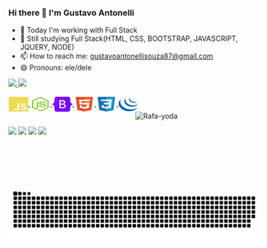 ### Hi there 👋 I'm Gustavo Antonelli

- 🔭 Today I'm working with Full Stack
- 🌱 Still studying Full Stack(HTML, CSS, BOOTSTRAP, JAVASCRIPT, JQUERY, NODE)
- 📫 How to reach me: gustavoantonellisouza87@gmail.com
- 😄 Pronouns: ele/dele

 <div>
  <a href="https://github.com/GustavoAntonelli">
  <img height="180em" src="https://github-readme-stats.vercel.app/api?username=GustavoAntonelli&show_icons=true&theme=danger&include_all_commits=true&count_private=true"/>
  <img height="180em" src="https://github-readme-stats.vercel.app/api/top-langs/?username=GustavoAntonelli&layout=compact&langs_count=7&theme=danger"/>
</div>
  <div style="display: inline_block"><br>
  <img align="center" alt="Gu-Js" height="30" width="40" src="https://raw.githubusercontent.com/devicons/devicon/master/icons/javascript/javascript-plain.svg">
  <img align="center" alt="Gu-Node" height="30" width="40" src="https://raw.githubusercontent.com/devicons/devicon/master/icons/nodejs/nodejs-plain.svg">
  <img align="center" alt="Gu-BootStrap" height="30" width="40" src="https://raw.githubusercontent.com/devicons/devicon/master/icons/bootstrap/bootstrap-original.svg">
  <img align="center" alt="Gu-HTML" height="30" width="40" src="https://raw.githubusercontent.com/devicons/devicon/master/icons/html5/html5-original.svg">
  <img align="center" alt="Gu-CSS" height="30" width="40" src="https://raw.githubusercontent.com/devicons/devicon/master/icons/css3/css3-original.svg">
  <img align="center" alt="Gu-Jquery" height="30" width="40" src="https://raw.githubusercontent.com/devicons/devicon/master/icons/jquery/jquery-original.svg">
  <img align="right" alt="Rafa-yoda" height="150" width="250" src="https://rollingstone.uol.com.br/media/_versions/img-1026415-wolverine1_widelg.jpg">
 </div>
 
  ##
  
 <div>
     
  <a href="https://www.instagram.com/gu.antonelli.souza/" target="_blank"><img src="https://img.shields.io/badge/-Instagram-%23E4405F?style=for-the-badge&logo=instagram&logoColor=white" target="_blank"></a>
 <a href="https://discord.com/channels/@me" target="_blank"><img src="https://img.shields.io/badge/Discord-7289DA?style=for-the-badge&logo=discord&logoColor=white" target="_blank"></a> 
  <a href = "mailto:gustavoantonellisouza87@gmail.com"><img src="https://img.shields.io/badge/-Gmail-%23333?style=for-the-badge&logo=gmail&logoColor=white" target="_blank"></a>
  <a href="https://www.linkedin.com/in/gustavo-antonelli-a69697199/" target="_blank"><img src="https://img.shields.io/badge/-LinkedIn-%230077B5?style=for-the-badge&logo=linkedin&logoColor=white" target="_blank"></a>  
   
   ![Snake animation](https://github.com/GustavoAntonelli/GustavoAntonelli/blob/output/github-contribution-grid-snake.svg)
 </div>

